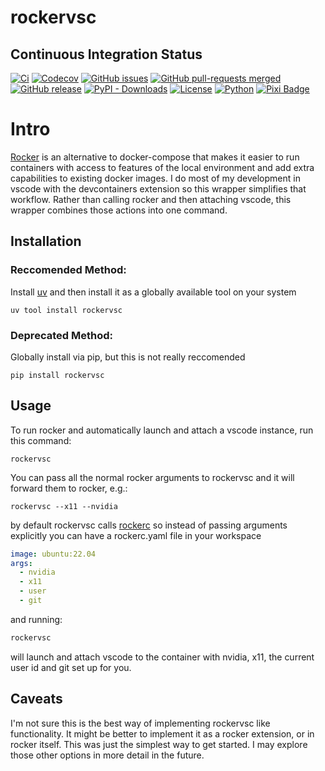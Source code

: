 # rockervsc

## Continuous Integration Status

[![Ci](https://github.com/blooop/rockervsc/actions/workflows/ci.yml/badge.svg?branch=main)](https://github.com/blooop/rockervsc/actions/workflows/ci.yml?query=branch%3Amain)
[![Codecov](https://codecov.io/gh/blooop/rockervsc/branch/main/graph/badge.svg?token=Y212GW1PG6)](https://codecov.io/gh/blooop/rockervsc)
[![GitHub issues](https://img.shields.io/github/issues/blooop/rockervsc.svg)](https://GitHub.com/blooop/rockervsc/issues/)
[![GitHub pull-requests merged](https://badgen.net/github/merged-prs/blooop/rockervsc)](https://github.com/blooop/rockervsc/pulls?q=is%3Amerged)
[![GitHub release](https://img.shields.io/github/release/blooop/rockervsc.svg)](https://GitHub.com/blooop/rockervsc/releases/)
[![PyPI - Downloads](https://img.shields.io/pypi/dm/rockervsc)](https://pypistats.org/packages/rockervsc)
[![License](https://img.shields.io/github/license/blooop/rockervsc)](https://opensource.org/license/mit/)
[![Python](https://img.shields.io/badge/python-3.9%20%7C%203.10%20%7C%203.11%20%7C%203.12%20%7C%203.13-blue)](https://www.python.org/downloads/)
[![Pixi Badge](https://img.shields.io/endpoint?url=https://raw.githubusercontent.com/prefix-dev/pixi/main/assets/badge/v0.json)](https://pixi.sh)

# Intro

[Rocker](https://github.com/osrf/rocker) is an alternative to docker-compose that makes it easier to run containers with access to features of the local environment and add extra capabilities to existing docker images.  I do most of my development in vscode with the devcontainers extension so this wrapper simplifies that workflow.  Rather than calling rocker and then attaching vscode, this wrapper combines those actions into one command. 

## Installation

### Reccomended Method:

Install [uv](https://docs.astral.sh/uv/getting-started/installation/) and then install it as a globally available tool on your system

```
uv tool install rockervsc
```

### Deprecated Method:

Globally install via pip, but this is not really reccomended

```
pip install rockervsc
```

## Usage

To run rocker and automatically launch and attach a vscode instance, run this command:

```
rockervsc 
```

You can pass all the normal rocker arguments to rockervsc and it will forward them to rocker, e.g.:

```
rockervsc --x11 --nvidia
```

by default rockervsc calls [rockerc](https://github.com/blooop/rockerc) so instead of passing arguments explicitly you can have a rockerc.yaml file in your workspace

```yaml
image: ubuntu:22.04
args:
  - nvidia
  - x11 
  - user 
  - git 

```

and running:
```bash
rockervsc
```

will launch and attach vscode to the container with nvidia, x11, the current user id and git set up for you.

## Caveats

I'm not sure this is the best way of implementing rockervsc like functionality.  It might be better to implement it as a rocker extension, or in rocker itself.  This was just the simplest way to get started. I may explore those other options in more detail in the future. 


